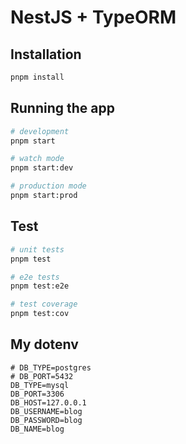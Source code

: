 # NestJS + TypeORM

## Installation

```bash
pnpm install
```

## Running the app

```bash
# development
pnpm start

# watch mode
pnpm start:dev

# production mode
pnpm start:prod
```

## Test

```bash
# unit tests
pnpm test

# e2e tests
pnpm test:e2e

# test coverage
pnpm test:cov
```

## My dotenv
```dotenv
# DB_TYPE=postgres
# DB_PORT=5432
DB_TYPE=mysql
DB_PORT=3306
DB_HOST=127.0.0.1
DB_USERNAME=blog
DB_PASSWORD=blog
DB_NAME=blog
```
